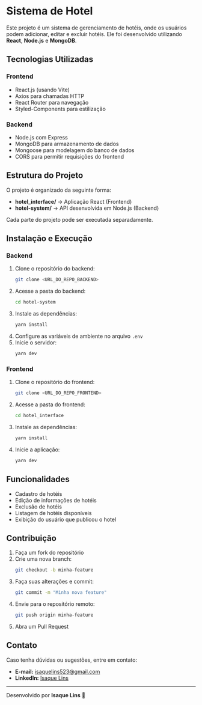 # Sistema de Hotel

Este projeto é um sistema de gerenciamento de hotéis, onde os usuários podem adicionar, editar e excluir hotéis. Ele foi desenvolvido utilizando **React**, **Node.js** e **MongoDB**.

## Tecnologias Utilizadas

### Frontend

- React.js (usando Vite)
- Axios para chamadas HTTP
- React Router para navegação
- Styled-Components para estilização

### Backend

- Node.js com Express
- MongoDB para armazenamento de dados
- Mongoose para modelagem do banco de dados
- CORS para permitir requisições do frontend

## Estrutura do Projeto

O projeto é organizado da seguinte forma:

- **hotel_interface/** → Aplicação React (Frontend)
- **hotel-system/** → API desenvolvida em Node.js (Backend)

Cada parte do projeto pode ser executada separadamente.

## Instalação e Execução

### Backend

1. Clone o repositório do backend:
   ```sh
   git clone <URL_DO_REPO_BACKEND>
   ```
2. Acesse a pasta do backend:
   ```sh
   cd hotel-system
   ```
3. Instale as dependências:
   ```sh
   yarn install
   ```
4. Configure as variáveis de ambiente no arquivo `.env`
5. Inicie o servidor:
   ```sh
   yarn dev
   ```

### Frontend

1. Clone o repositório do frontend:
   ```sh
   git clone <URL_DO_REPO_FRONTEND>
   ```
2. Acesse a pasta do frontend:
   ```sh
   cd hotel_interface
   ```
3. Instale as dependências:
   ```sh
   yarn install
   ```
4. Inicie a aplicação:
   ```sh
   yarn dev
   ```

## Funcionalidades

- Cadastro de hotéis
- Edição de informações de hotéis
- Exclusão de hotéis
- Listagem de hotéis disponíveis
- Exibição do usuário que publicou o hotel

## Contribuição

1. Faça um fork do repositório
2. Crie uma nova branch:
   ```sh
   git checkout -b minha-feature
   ```
3. Faça suas alterações e commit:
   ```sh
   git commit -m "Minha nova feature"
   ```
4. Envie para o repositório remoto:
   ```sh
   git push origin minha-feature
   ```
5. Abra um Pull Request

## Contato

Caso tenha dúvidas ou sugestões, entre em contato:

- **E-mail:** [isaquelins523@gmail.com](mailto:isaquelins523@gmail.com)
- **LinkedIn:** [Isaque Lins](https://www.linkedin.com/in/isaque-lins/)

---

Desenvolvido por **Isaque Lins** 🚀

